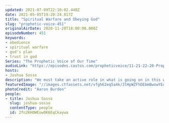 ```yaml
---
updated: 2021-07-09T22:10:02.440Z
date: 2021-05-05T19:20:24.017Z
title: "Spiritual Warfare and Obeying God"
slug: "prophetic-voice-451"
originalAirDate: 2020-11-20T18:00:00.000Z
episodeNumber: 451
keywords:
- obedience
- spiritual warfare
- god's plan
- trust in god
Series: "The Prophetic Voice of Our Time"
audioLink: "https://episodes.castos.com/propheticvoice/11-21-22-20-Prophetic-Voice-of-our-Time-[mixdown]-01.mp3"
hosts:
- Joshua Sosso
description: "We must take an active role in what is going on in this world; we must be the light that scatters the darkness. Remember that the battle is not our own, but the Lord's, and that our obedience is what will move God to do great things in this country. Then the world will know that God is the Lord of this nation."
featuredImage: "//images.ctfassets.net/vfgh62eq5a4k/3lHpWZFhDEbmBwowYEdcNS/2dbd4a23fd0f852c4dc604d847b17cec/aaron-burden-G_1V58E0TyM-unsplash.jpg"
photoCredit: "Aaron Burden"
people:
- title: Joshua Sosso
  slug: joshua-sosso
  contentType: people
  id: 2fn2KHOWEow0K6EqCkaywa
---
```

